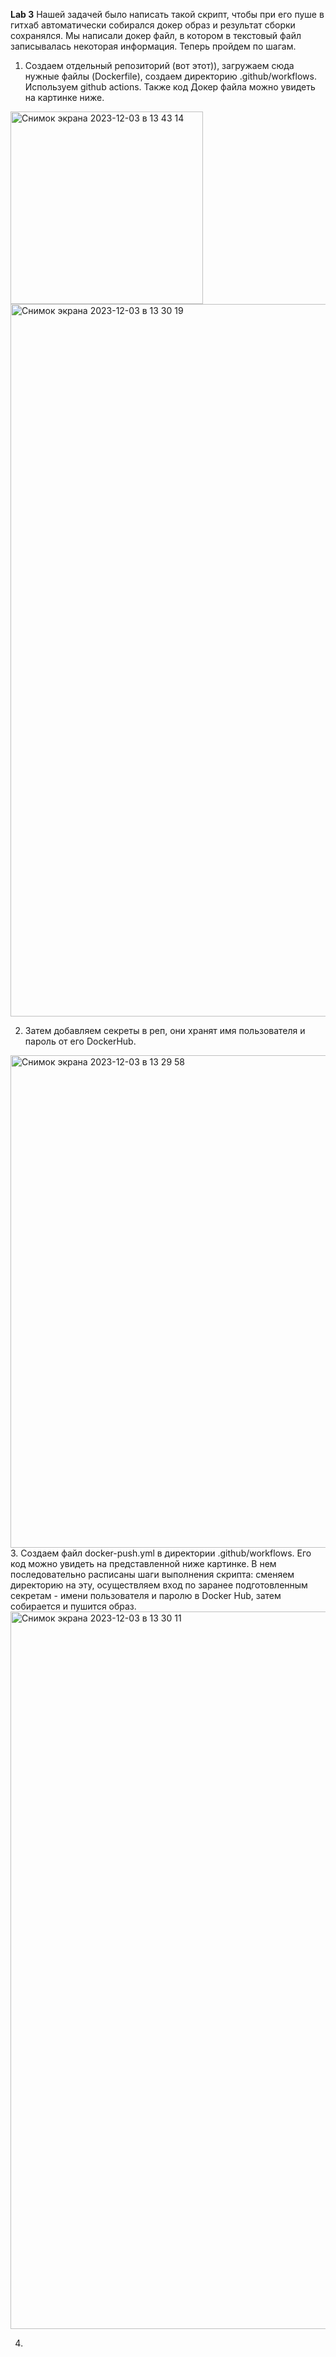 **Lab 3**
Нашей задачей было написать такой скрипт, чтобы при его пуше в гитхаб автоматически собирался докер образ и результат сборки сохранялся. Мы написали докер файл, в котором в текстовый файл записывалась некоторая информация. Теперь пройдем по шагам.
1. Создаем отдельный репозиторий (вот этот)), загружаем сюда нужные файлы (Dockerfile), создаем директорию .github/workflows. Используем github actions. Также код Докер файла можно увидеть на картинке ниже.
<img width="308" alt="Снимок экрана 2023-12-03 в 13 43 14" src="https://github.com/mariabakhareva/lab3/assets/112972915/da1cdd2c-f31b-4f5e-9b62-781eea71ef64">

<img width="1140" alt="Снимок экрана 2023-12-03 в 13 30 19" src="https://github.com/mariabakhareva/lab3/assets/112972915/810d09c1-98bd-4964-80d0-00970dcb73cf">

2. Затем добавляем секреты в реп, они хранят имя пользователя и пароль от его DockerHub.
<img width="788" alt="Снимок экрана 2023-12-03 в 13 29 58" src="https://github.com/mariabakhareva/lab3/assets/112972915/5b142123-d57c-4d88-b89b-6b7875755059">
3. Создаем файл docker-push.yml в директории .github/workflows. Его код можно увидеть на представленной ниже картинке. В нем последовательно расписаны шаги выполнения скрипта: сменяем директорию на эту, осуществляем вход по заранее подготовленным секретам - имени пользователя и паролю в Docker Hub, затем собирается и пушится образ.
<img width="1148" alt="Снимок экрана 2023-12-03 в 13 30 11" src="https://github.com/mariabakhareva/lab3/assets/112972915/54de0e85-b7c2-489d-a51e-46c44439b714">

4. 
